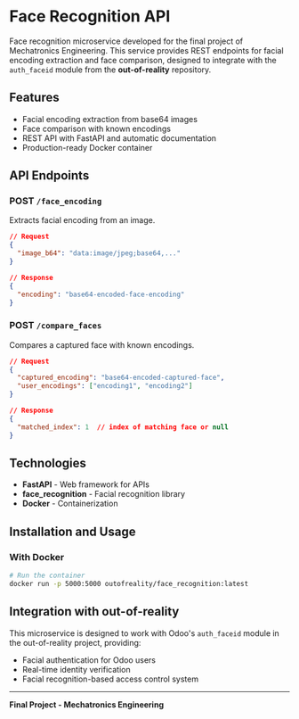 # Face Recognition API

Face recognition microservice developed for the final project of Mechatronics Engineering. This service provides REST endpoints for facial encoding extraction and face comparison, designed to integrate with the `auth_faceid` module from the **out-of-reality** repository.

## Features

- Facial encoding extraction from base64 images
- Face comparison with known encodings
- REST API with FastAPI and automatic documentation
- Production-ready Docker container

## API Endpoints

### POST `/face_encoding`
Extracts facial encoding from an image.

```json
// Request
{
  "image_b64": "data:image/jpeg;base64,..."
}

// Response
{
  "encoding": "base64-encoded-face-encoding"
}
```

### POST `/compare_faces`
Compares a captured face with known encodings.

```json
// Request
{
  "captured_encoding": "base64-encoded-captured-face",
  "user_encodings": ["encoding1", "encoding2"]
}

// Response
{
  "matched_index": 1  // index of matching face or null
}
```

## Technologies

- **FastAPI** - Web framework for APIs
- **face_recognition** - Facial recognition library
- **Docker** - Containerization

## Installation and Usage

### With Docker

```bash
# Run the container
docker run -p 5000:5000 outofreality/face_recognition:latest
```

## Integration with out-of-reality

This microservice is designed to work with Odoo's `auth_faceid` module in the out-of-reality project, providing:

- Facial authentication for Odoo users
- Real-time identity verification
- Facial recognition-based access control system

---

**Final Project - Mechatronics Engineering**
